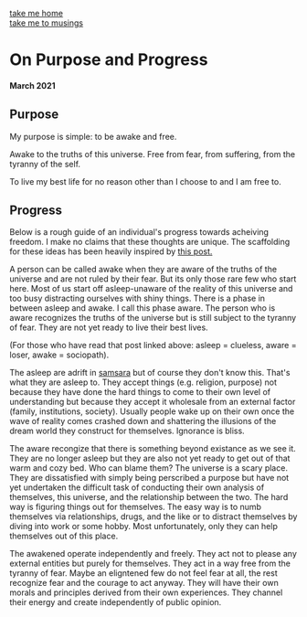 [take me home](../index.md)  
[take me to musings](../musings.md)  
  
  
# On Purpose and Progress
#### March 2021  
  
## Purpose
My purpose is simple: to be awake and free. 
  
Awake to the truths of this universe. Free from fear, from suffering, from the tyranny of the self.

To live my best life for no reason other than I choose to and I am free to. 
  

## Progress
Below is a rough guide of an individual's progress towards acheiving freedom. I make no claims that these thoughts are unique. The scaffolding for these ideas has been heavily inspired by [this post.](https://www.ribbonfarm.com/2009/10/07/the-gervais-principle-or-the-office-according-to-the-office/)

A person can be called awake when they are aware of the truths of the universe and are not ruled by their fear. But its only those rare few who start here. Most of us start off asleep-unaware of the reality of this universe and too busy distracting ourselves with shiny things. There is a phase in between asleep and awake. I call this phase aware. The person who is aware recognizes the truths of the universe but is still subject to the tyranny of fear. They are not yet ready to live their best lives. 
  
(For those who have read that post linked above: asleep = clueless, aware = loser, awake = sociopath).

The asleep are adrift in [samsara](https://en.wikipedia.org/wiki/Sa%E1%B9%83s%C4%81ra_(Buddhism)) but of course they don't know this. That's what they are asleep to. They accept things (e.g. religion, purpose) not because they have done the hard things to come to their own level of understanding but because they accept it wholesale from an external factor (family, institutions, society). Usually people wake up on their own once the wave of reality comes crashed down and shattering the illusions of the dream world they construct for themselves. Ignorance is bliss. 
  
The aware recongize that there is something beyond existance as we see it. They are no longer asleep but they are also not yet ready to get out of that warm and cozy bed. Who can blame them? The universe is a scary place. They are dissatisfied with simply being perscribed a purpose but have not yet undertaken the difficult task of conducting their own analysis of themselves, this universe, and the relationship between the two. The hard way is figuring things out for themselves. The easy way is to numb themselves via relationships, drugs, and the like or to distract themselves by diving into work or some hobby. Most unfortunately, only they can help themselves out of this place. 
  
The awakened operate independently and freely. They act not to please any external entities but purely for themselves. They act in a way free from the tyranny of fear. Maybe an eligntened few do not feel fear at all, the rest recognize fear and the courage to act anyway. They will have their own morals and principles derived from their own experiences. They channel their energy and create independently of public opinion. 